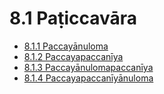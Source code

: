 # 8.1 Paṭiccavāra

* [8.1.1 Paccayānuloma](8.1/8.1.1.md)
* [8.1.2 Paccayapaccanīya](8.1/8.1.2.md)
* [8.1.3 Paccayānulomapaccanīya](8.1/8.1.3.md)
* [8.1.4 Paccayapaccanīyānuloma](8.1/8.1.4.md)

